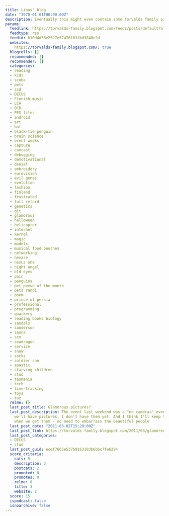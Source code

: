 ```yaml
---
title: Linus' blog
date: "1970-01-01T00:00:00Z"
description: Eventually this might even contain some Torvalds family pictures.
params:
  feedlink: https://torvalds-family.blogspot.com/feeds/posts/default?alt=rss
  feedtype: rss
  feedid: b10d4d56e2527e57476f03fbd3840e2d
  websites:
    https://torvalds-family.blogspot.com/: true
  blogrolls: []
  recommended: []
  recommender: []
  categories:
  - reading
  - kids
  - scuba
  - pets
  - ssd
  - DECUS
  - Finnish music
  - LCA
  - OCD
  - PES files
  - android
  - art
  - bat
  - black-tie penguin
  - brain science
  - brent weeks
  - capture
  - comcast
  - debugging
  - demotivational
  - denial
  - embroidery
  - eurovision
  - evil genes
  - evolution
  - fashion
  - finland
  - frustrated
  - full retard
  - genetics
  - git
  - glamorous
  - halloween
  - helicopter
  - internet
  - kernel
  - magic
  - models
  - musical food pouches
  - networking
  - nevare
  - nexus one
  - night angel
  - old eyes
  - pain
  - penguins
  - pet peeve of the month
  - pets randi
  - poem
  - prince of persia
  - professional
  - programming
  - quackery
  - reading books biology
  - sandals
  - sanderson
  - sauna
  - scm
  - seadragon
  - service
  - snow
  - socks
  - soldier son
  - spastic
  - starving children
  - stud
  - tasmania
  - tech
  - time-tracking
  - toys
  - tuz
  relme: {}
  last_post_title: Glamorous pictures?
  last_post_description: The event last weekend was a "no cameras" event, and while
    we'll have pictures, I don't have them yet. And I think I'll keep them private
    when we get them - no need to embarrass the beautiful people
  last_post_date: "2011-03-02T15:28:00Z"
  last_post_link: https://torvalds-family.blogspot.com/2011/03/glamorous-pictures.html
  last_post_categories:
  - DECUS
  - stud
  last_post_guid: ecef7665e537b9163103b6bbc7fe6294
  score_criteria:
    cats: 5
    description: 3
    postcats: 2
    promoted: 0
    promotes: 0
    relme: 0
    title: 3
    website: 2
  score: 15
  ispodcast: false
  isnoarchive: false
---
```

